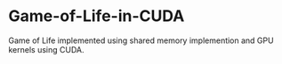 # Game-of-Life-in-CUDA
Game of Life implemented using shared memory implemention and GPU kernels using CUDA. 
